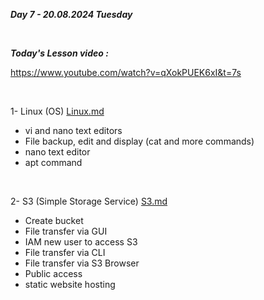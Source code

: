 _**Day 7 - 20.08.2024 Tuesday**_

<br>

_**Today's Lesson video :**_

https://www.youtube.com/watch?v=qXokPUEK6xI&t=7s

<br>

1- Linux (OS) [Linux.md](Linux.md)
- vi and nano text editors
- File backup, edit and display (cat and more commands)
- nano text editor
- apt command

<br>

2- S3 (Simple Storage Service) [S3.md](S3.md)
- Create bucket
- File transfer via GUI
- IAM new user to access S3
- File transfer via CLI
- File transfer via S3 Browser
- Public access
- static website hosting
